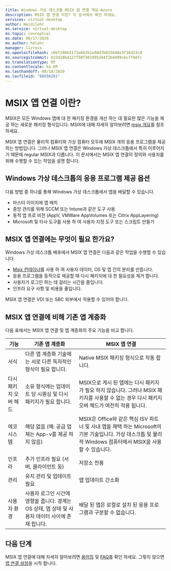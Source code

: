 ```yaml
---
title: Windows 가상 데스크톱 MSIX 앱 연결 개요-Azure
description: MSIX 앱 연결 이란? 이 문서에서 확인 하세요.
services: virtual-desktop
author: Heidilohr
ms.service: virtual-desktop
ms.topic: conceptual
ms.date: 08/17/2020
ms.author: helohr
manager: lizross
ms.openlocfilehash: c6bf296b5173a662b1e9dd7b025648e3f16d23c8
ms.sourcegitcommit: 023d10b4127f50f301995d44f2b4499cbcffb8fc
ms.translationtype: MT
ms.contentlocale: ko-KR
ms.lasthandoff: 08/18/2020
ms.locfileid: "88556281"
---
```

# <a name="what-is-msix-app-attach"></a>MSIX 앱 연결 이란?

MSIX은 모든 Windows 앱에 대 한 패키징 환경을 개선 하는 데 필요한 많은 기능을 제공 하는 새로운 패키징 형식입니다. MSIX에 대해 자세히 알아보려면 [msix 개요](/windows/msix/overview)를 참조 하세요.

MSIX 앱 연결은 물리적 컴퓨터와 가상 컴퓨터 모두에 MSIX 개의 응용 프로그램을 제공 하는 방법입니다. 그러나 MSIX 앱 연결은 Windows 가상 데스크톱에서 특히 이루어지기 때문에 regular MSIX과 다릅니다. 이 문서에서는 MSIX 앱 연결의 정의와 사용자를 위해 수행할 수 있는 작업을 설명 합니다.

## <a name="application-delivery-options-in-windows-virtual-desktop"></a>Windows 가상 데스크톱의 응용 프로그램 제공 옵션

다음 방법 중 하나를 통해 Windows 가상 데스크톱에서 앱을 배달할 수 있습니다.

- 마스터 이미지에 앱 배치
- 중앙 관리를 위해 SCCM 또는 Intune과 같은 도구 사용
- 동적 앱 프로 비전 (AppV, VMWare AppVolumes 또는 Citrix AppLayering)
- Microsoft 및 타사 도구를 사용 하 여 사용자 지정 도구 또는 스크립트 만들기

## <a name="what-does-msix-app-attach-do"></a>MSIX 앱 연결에는 무엇이 필요 한가요?

Windows 가상 데스크톱 배포에서 MSIX 앱 연결은 다음과 같은 작업을 수행할 수 있습니다.

- [Msix 컨테이너](/windows/msix/msix-container)를 사용 하 여 사용자 데이터, OS 및 앱 간의 분리를 만듭니다.
- 응용 프로그램을 동적으로 제공할 때 다시 패키지에 대 한 필요성을 제거 합니다.
- 사용자가 로그인 하는 데 걸리는 시간을 줄입니다.
- 인프라 요구 사항 및 비용을 줄입니다.

MSIX 앱 연결은 VDI 또는 SBC 외부에서 적용할 수 있어야 합니다.

## <a name="traditional-app-layering-compared-to-msix-app-attach"></a>MSIX 앱 연결에 비해 기존 앱 계층화

다음 표에서는 MSIX 앱 연결 및 앱 계층화의 주요 기능을 비교 합니다.

| 기능 | 기존 앱 계층화  | MSIX 앱 연결  |
|-----|-----------------------------|--------------------|
| 서식               | 다른 앱 계층화 기술에는 서로 다른 독자적인 형식이 필요 합니다. | Native MSIX 패키징 형식으로 작동 합니다.        |
| 다시 패키지 오버 헤드 | 소유 형식에는 업데이트 당 시퀀싱 및 다시 패키지가 필요 합니다.         | MSIX으로 게시 된 앱에는 다시 패키지가 필요 하지 않습니다. 그러나 MSIX 패키지를 사용할 수 없는 경우 다시 패키지 오버 헤드가 여전히 적용 됩니다. |
| 에코시스템            | 해당 없음 (예: 공급 업체는 App-v를 제공 하지 않음)  | MSIX은 Office와 같은 핵심 ISV 파트너 및 사내 앱을 채택 하는 Microsoft의 기본 기술입니다. 가상 데스크톱 및 물리적 Windows 컴퓨터에서 MSIX을 사용할 수 있습니다. |
| 인프라       | 추가 인프라 필요 (서버, 클라이언트 등) | 저장소 전용   |
| 관리       | 유지 관리 및 업데이트 필요   | 앱 업데이트 간소화 |
| 사용자 환경      | 사용자 로그인 시간에 영향을 줍니다. 경계는 OS 상태, 앱 상태 및 사용자 데이터 사이에 존재 합니다.  | 배달 된 앱은 로컬로 설치 된 응용 프로그램과 구분할 수 없습니다. |

## <a name="next-steps"></a>다음 단계

MSIX 앱 연결에 대해 자세히 알아보려면 [용어집](app-attach-glossary.md) 및 [FAQ](app-attach-faq.md)를 확인 하세요. 그렇지 않으면 [앱 연결 설정](app-attach.md)을 시작 합니다.
